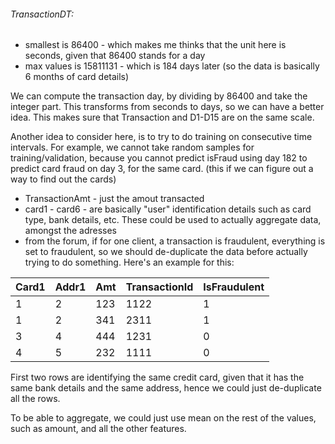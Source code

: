 

###### TransactionDT:
 - smallest is 86400 - which makes me thinks that the unit here is seconds, given that 86400 stands for a day
 - max values is 15811131 - which is 184 days later (so the data is basically 6 months of card details)

We can compute the transaction day, by dividing by 86400 and take the integer part. This transforms from seconds to days, so we can have a better idea. This makes sure that Transaction and D1-D15 are on the same scale.

Another idea to consider here, is to try to do training on consecutive time intervals. For example, we cannot take random samples for training/validation, because you cannot predict isFraud using day 182 to predict card fraud on day 3, for the same card. (this if we can figure out a way to find out the cards)


- TransactionAmt - just the amout transacted
- card1 - card6 - are basically "user" identification details such as card type, bank details, etc. These could be used to actually
aggregate data, amongst the adresses
- from the forum, if for one client, a transaction is fraudulent, everything is set to fraudulent, so we should de-duplicate the data before actually trying to do something. Here's an example for this:



|Card1| Addr1| Amt| TransactionId| IsFraudulent|
|-----|------|----|--------------| -------------|
|1| 2| 123| 1122| 1|
|1| 2| 341| 2311| 1|
|3| 4| 444| 1231| 0|
|4| 5| 232| 1111| 0|

First two rows are identifying the same credit card, given that it has the same bank details and the same address, hence we could just de-duplicate all the rows. 

To be able to aggregate, we could just use mean on the rest of the values, such as amount, and all the other features.